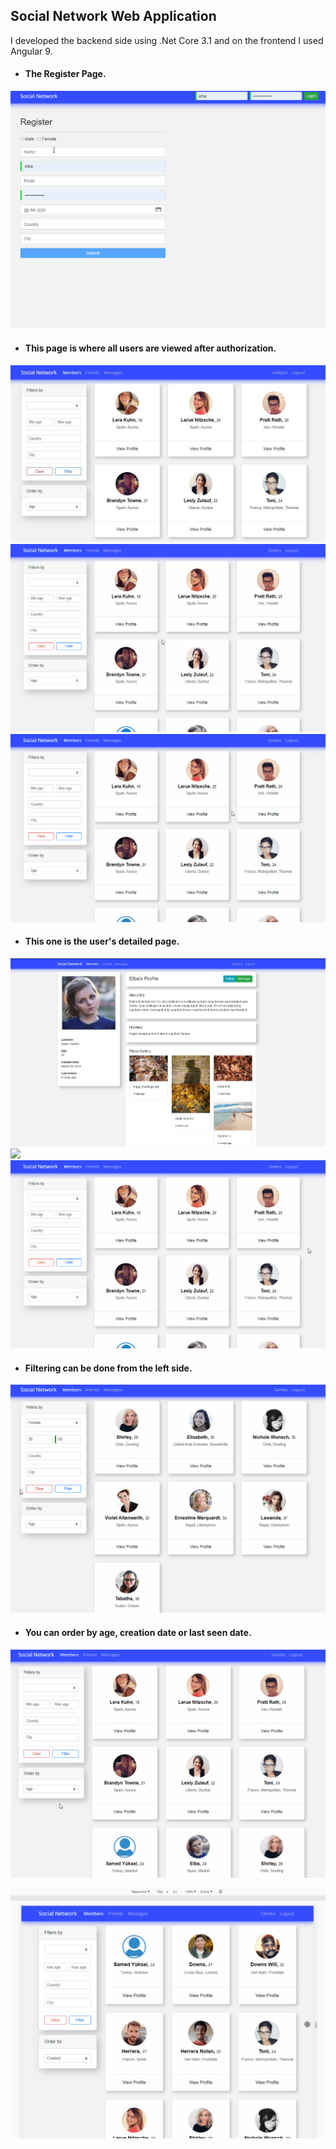 ## Social Network Web Application

 I developed the backend side using .Net Core 3.1 and on the frontend I used Angular 9.

* #### The Register Page.
 ![](src/register.gif)

* #### This page is where all users are viewed after authorization.
 ![](src/1.JPG)
 ![](src/follow.gif)
 ![](src/message.gif)

* #### This one is the user's detailed page.
 ![](src/2.JPG)
 ![](src/detail.gif)
 ![](src/profileEdit.gif)

* #### Filtering can be done from the left side.
 ![](src/filter.gif)

* #### You can order by age, creation date or last seen date.
 ![](src/orderBy.gif)


 ![](src/responsive.gif)






